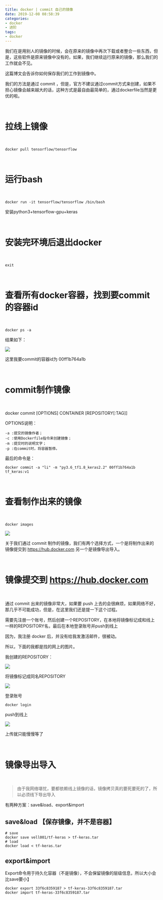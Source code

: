 ```yaml
---
title: docker | commit 自己的镜像
date: 2019-12-08 08:58:39
categories:
- docker
- 进阶
tags:
- docker
---
```

我们在是用别人的镜像的时候，会在原来的镜像中再次下载或者整合一些东西，但是，这些软件是原来镜像中没有的，如果，我们继续运行原来的镜像，那么我们的工作就会不见。

这篇博文会告诉你如何保存我们的工作到镜像中。

<!--more-->

我们的方法是通过 commit ，但是，官方不建议通过commit方式来创建，如果不担心镜像会越来越大的话，这种方式是最自由最简单的，通过dockerfile当然是更优的啦。

<br/>

# 拉线上镜像

<br/>

	docker pull tensorflow/tensorflow

<br/>

# 运行bash

<br/>

	docker run -it tensorflow/tensorflow /bin/bash

安装python3+tensorflow-gpu+keras

<br/>

# 安装完环境后退出docker

<br/>

	exit

<br/>

# 查看所有docker容器，找到要commit的容器id

<br/>

	docker ps -a

结果如下：

![](/images/docker/9_0.png)

这里我要commit的容器id为 00ff1b764a1b

<br/>

# commit制作镜像

<br/>

docker commit [OPTIONS] CONTAINER [REPOSITORY[:TAG]]

OPTIONS说明：

	-a :提交的镜像作者；
	-c :使用Dockerfile指令来创建镜像；
	-m :提交时的说明文字；
	-p :在commit时，将容器暂停。

最后的命令是：

	docker commit -a "li" -m "py3.6_tf1.8_keras2.2" 00ff1b764a1b tf_keras:v1

<br/>

# 查看制作出来的镜像

<br/>

	docker images

![](/images/docker/9_1.png)

关于我们通过 commit 制作的镜像，我们有两个选择方式，一个是将制作出来的镜像提交到 https://hub.docker.com 另一个是镜像导出导入。

<br/>

# 镜像提交到 https://hub.docker.com

<br/>

通过 commit 出来的镜像非常大，如果要 push 上去的会很麻烦，如果网络不好，那几乎不可能成功，但是，在这里我们还是提一下这个过程。

需要先注册一个账号，然后创建一个REPOSITORY，在本地将镜像标记成和线上一样的REPOSITORY名，最后在本地登录账号并push到线上

因为，我注册 docker 后，并没有给我发激活邮件，很被动。

所以，下面的我都是找的网上的图片。

我创建的REPOSITORY：

![](/images/docker/9_2.png)

将镜像标记成同名REPOSITORY

![](/images/docker/9_3.png)

登录账号

	docker login

push到线上

![](/images/docker/9_4.png)

上传就只能慢慢等了

<br/>

# 镜像导出导入

<br/>

>由于我网络堪忧，要都依赖线上镜像的话，镜像拷贝真的要死要死的了，所以必须线下导出导入

有两种方案：save&load、export&import

## save&load 【保存镜像，并不是容器】

	# save
	docker save vell001/tf-keras > tf-keras.tar
	# load
	docker load < tf-keras.tar

## export&import

Export命令用于持久化容器（不是镜像），不会保留镜像的层级信息，所以大小会比save要小】

	docker export 33f6c8359187 > tf-keras-33f6c8359187.tar
	docker import tf-keras-33f6c8359187.tar






